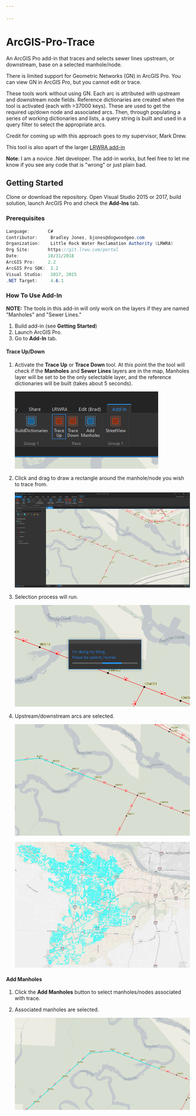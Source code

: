 ```yaml
---

---
```


# **ArcGIS-Pro-Trace**

An ArcGIS Pro add-in that traces and selects sewer lines upstream, or downstream, base on a selected manhole/node. 

There is limited support for Geometric Networks (GN) in ArcGIS Pro.  You can view GN in ArcGIS Pro, but you cannot edit or trace. 

These tools work without using GN.  Each arc is attributed with upstream and downstream node fields. Reference dictionaries are created when the tool is activated (each with >37000 keys).  These are used to get the required up/down node and associated arcs.  Then, through populating a series of working dictionaries and lists, a query string is built and used in a query filter to select the appropriate arcs. 

Credit for coming up with this approach goes to my supervisor, Mark Drew. 

This tool is also apart of the larger [LRWRA add-in](https://github.com/dogwoodgeo/ArcGIS-Pro-LRWRA) 

**Note**: I am a novice .Net developer.  The add-in works, but feel free to let me know if you see any code that is "wrong" or just plain bad.  

## Getting Started

Clone or download the repository. Open Visual Studio 2015 or 2017, build solution, launch ArcGIS Pro and check the **Add-Ins** tab.

### Prerequisites

```c#
Language:		C#
Contributor:	 Bradley Jones, bjones@dogwoodgeo.com
Organization:	 Little Rock Water Reclamation Authority (LRWRA)
Org Site: 		https://git.lrwu.com/portal
Date:			10/31/2018
ArcGIS Pro:		2.2
ArcGIS Pro SDK:	 2.2
Visual Studio: 	 2017, 2015
.NET Target:	 4.6.1
```

### How To Use Add-In

**NOTE:** The tools in this add-in will only work on the layers if they are named "Manholes" and "Sewer Lines."

1. Build add-in (see **Getting Started**)
2. Launch ArcGIS Pro.
3. Go to **Add-In** tab.

#### Trace Up/Down

1. Activate the **Trace Up** or **Trace Down** tool. At this point the the tool will check if the **Manholes** and **Sewer Lines** layers are in the map, Manholes layer will be set to be the only selectable layer, and the reference dictionaries will be built (takes about 5 seconds).

   ![PIC](assets/2018-12-27_9-55-51.png)

2. Click and drag to draw a rectangle around the manhole/node you wish to trace from. 

   ![PIC](assets/2018-12-27_9-34-44.png)

3. Selection process will run.

   ![PIC](assets/2018-12-27_9-35-38.png)

4. Upstream/downstream arcs are selected.

   ![PIC](assets/2018-12-27_9-35-54.png)

   ![PIC](assets/2018-12-27_9-36-37.png)

#### Add Manholes

1. Click the **Add Manholes** button to select manholes/nodes associated with trace.

2. Associated manholes are selected.

   ![PIC](assets/2018-12-27_9-37-55.png)








